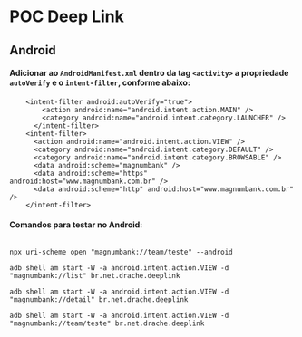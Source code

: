 # POC Deep Link

## Android

#### Adicionar ao `AndroidManifest.xml` dentro da tag `<activity>` a propriedade `autoVerify` e o `intent-filter`, conforme abaixo:

```
    <intent-filter android:autoVerify="true">
        <action android:name="android.intent.action.MAIN" />
        <category android:name="android.intent.category.LAUNCHER" />
      </intent-filter>
    <intent-filter>
      <action android:name="android.intent.action.VIEW" />
      <category android:name="android.intent.category.DEFAULT" />
      <category android:name="android.intent.category.BROWSABLE" />
      <data android:scheme="magnumbank" />
      <data android:scheme="https" android:host="www.magnumbank.com.br" />
      <data android:scheme="http" android:host="www.magnumbank.com.br" />
    </intent-filter>
```

#### Comandos para testar no Android:

```

npx uri-scheme open "magnumbank://team/teste" --android

adb shell am start -W -a android.intent.action.VIEW -d "magnumbank://list" br.net.drache.deeplink

adb shell am start -W -a android.intent.action.VIEW -d "magnumbank://detail" br.net.drache.deeplink

adb shell am start -W -a android.intent.action.VIEW -d "magnumbank://team/teste" br.net.drache.deeplink
```
